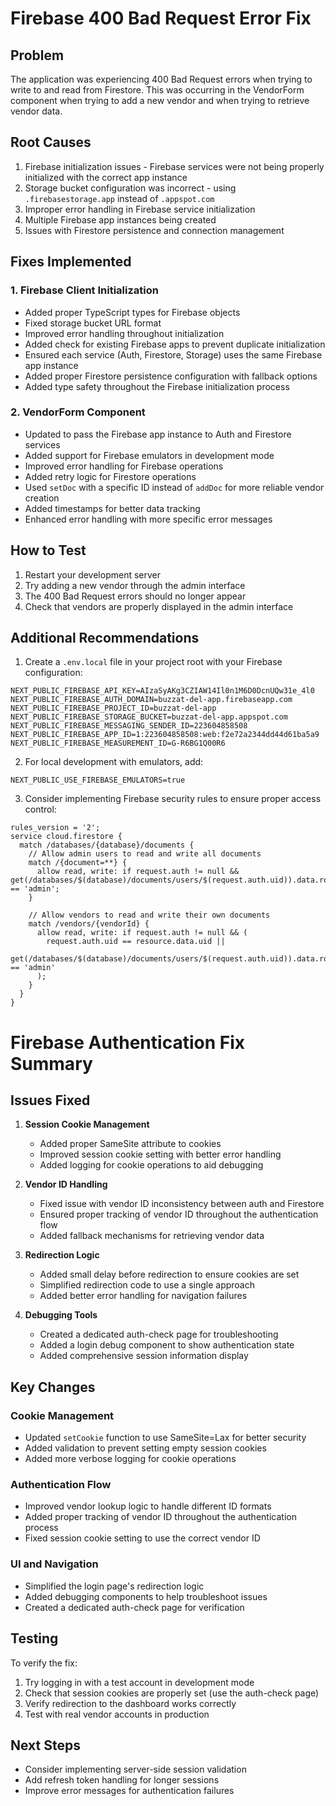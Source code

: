 # Firebase 400 Bad Request Error Fix

## Problem
The application was experiencing 400 Bad Request errors when trying to write to and read from Firestore. This was occurring in the VendorForm component when trying to add a new vendor and when trying to retrieve vendor data.

## Root Causes
1. Firebase initialization issues - Firebase services were not being properly initialized with the correct app instance
2. Storage bucket configuration was incorrect - using `.firebasestorage.app` instead of `.appspot.com`
3. Improper error handling in Firebase service initialization
4. Multiple Firebase app instances being created
5. Issues with Firestore persistence and connection management

## Fixes Implemented

### 1. Firebase Client Initialization
- Added proper TypeScript types for Firebase objects
- Fixed storage bucket URL format
- Improved error handling throughout initialization
- Added check for existing Firebase apps to prevent duplicate initialization
- Ensured each service (Auth, Firestore, Storage) uses the same Firebase app instance
- Added proper Firestore persistence configuration with fallback options
- Added type safety throughout the Firebase initialization process

### 2. VendorForm Component
- Updated to pass the Firebase app instance to Auth and Firestore services
- Added support for Firebase emulators in development mode
- Improved error handling for Firebase operations
- Added retry logic for Firestore operations
- Used `setDoc` with a specific ID instead of `addDoc` for more reliable vendor creation
- Added timestamps for better data tracking
- Enhanced error handling with more specific error messages

## How to Test
1. Restart your development server
2. Try adding a new vendor through the admin interface
3. The 400 Bad Request errors should no longer appear
4. Check that vendors are properly displayed in the admin interface

## Additional Recommendations
1. Create a `.env.local` file in your project root with your Firebase configuration:
```
NEXT_PUBLIC_FIREBASE_API_KEY=AIzaSyAKg3CZIAW14Il0n1M6D0DcnUQw31e_4l0
NEXT_PUBLIC_FIREBASE_AUTH_DOMAIN=buzzat-del-app.firebaseapp.com
NEXT_PUBLIC_FIREBASE_PROJECT_ID=buzzat-del-app
NEXT_PUBLIC_FIREBASE_STORAGE_BUCKET=buzzat-del-app.appspot.com
NEXT_PUBLIC_FIREBASE_MESSAGING_SENDER_ID=223604858508
NEXT_PUBLIC_FIREBASE_APP_ID=1:223604858508:web:f2e72a2344dd44d61ba5a9
NEXT_PUBLIC_FIREBASE_MEASUREMENT_ID=G-R6BG1Q00R6
```

2. For local development with emulators, add:
```
NEXT_PUBLIC_USE_FIREBASE_EMULATORS=true
```

3. Consider implementing Firebase security rules to ensure proper access control:
```
rules_version = '2';
service cloud.firestore {
  match /databases/{database}/documents {
    // Allow admin users to read and write all documents
    match /{document=**} {
      allow read, write: if request.auth != null && get(/databases/$(database)/documents/users/$(request.auth.uid)).data.role == 'admin';
    }
    
    // Allow vendors to read and write their own documents
    match /vendors/{vendorId} {
      allow read, write: if request.auth != null && (
        request.auth.uid == resource.data.uid || 
        get(/databases/$(database)/documents/users/$(request.auth.uid)).data.role == 'admin'
      );
    }
  }
}
```

# Firebase Authentication Fix Summary

## Issues Fixed

1. **Session Cookie Management**
   - Added proper SameSite attribute to cookies
   - Improved session cookie setting with better error handling
   - Added logging for cookie operations to aid debugging

2. **Vendor ID Handling**
   - Fixed issue with vendor ID inconsistency between auth and Firestore
   - Ensured proper tracking of vendor ID throughout the authentication flow
   - Added fallback mechanisms for retrieving vendor data

3. **Redirection Logic**
   - Added small delay before redirection to ensure cookies are set
   - Simplified redirection code to use a single approach
   - Added better error handling for navigation failures

4. **Debugging Tools**
   - Created a dedicated auth-check page for troubleshooting
   - Added a login debug component to show authentication state
   - Added comprehensive session information display

## Key Changes

### Cookie Management
- Updated `setCookie` function to use SameSite=Lax for better security
- Added validation to prevent setting empty session cookies
- Added more verbose logging for cookie operations

### Authentication Flow
- Improved vendor lookup logic to handle different ID formats
- Added proper tracking of vendor ID throughout the authentication process
- Fixed session cookie setting to use the correct vendor ID

### UI and Navigation
- Simplified the login page's redirection logic
- Added debugging components to help troubleshoot issues
- Created a dedicated auth-check page for verification

## Testing
To verify the fix:
1. Try logging in with a test account in development mode
2. Check that session cookies are properly set (use the auth-check page)
3. Verify redirection to the dashboard works correctly
4. Test with real vendor accounts in production

## Next Steps
- Consider implementing server-side session validation
- Add refresh token handling for longer sessions
- Improve error messages for authentication failures 